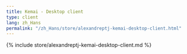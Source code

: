 ```yaml
---
title: Kemai - Desktop client
type: client
lang: zh_Hans
permalink: "/zh_Hans/store/alexandreptj-kemai-desktop-client.html"
---
```


{% include store/alexandreptj-kemai-desktop-client.md %}

